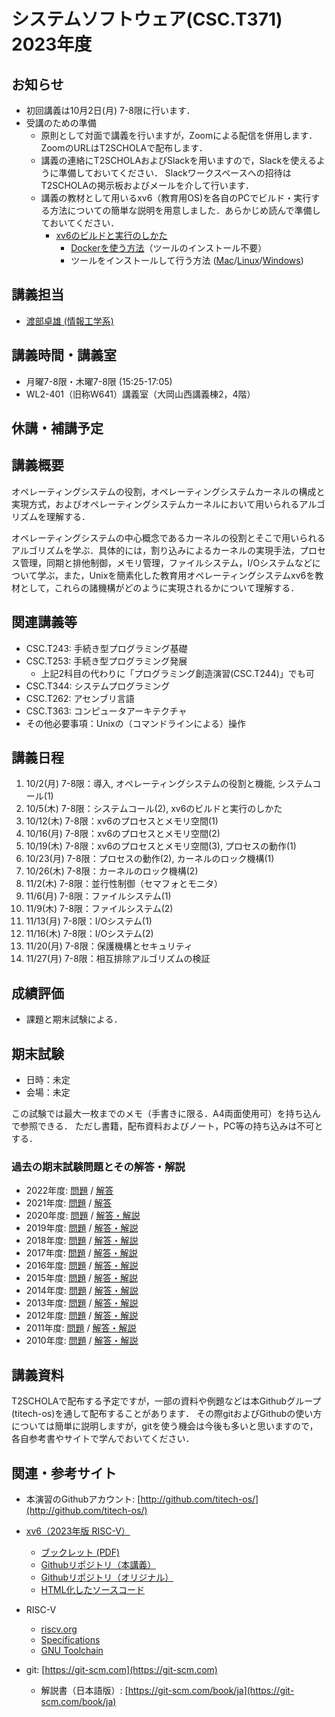 # システムソフトウェア(CSC.T371) 2023年度

## お知らせ
* 初回講義は10月2日(月) 7-8限に行います．
* 受講のための準備
  - 原則として対面で講義を行いますが，Zoomによる配信を併用します．
  ZoomのURLはT2SCHOLAで配布します．
  - 講義の連絡にT2SCHOLAおよびSlackを用いますので，Slackを使えるように準備しておいてください．
  Slackワークスペースへの招待はT2SCHOLAの掲示板およびメールを介して行います．
  - 講義の教材として用いるxv6（教育用OS)を各自のPCでビルド・実行する方法についての簡単な説明を用意しました．あらかじめ読んで準備しておいてください．
    * [xv6のビルドと実行のしかた](xv6.html)
      - [Dockerを使う方法](xv6-docker.html)（ツールのインストール不要）
      - ツールをインストールして行う方法 ([Mac](xv6-mac.html)/[Linux](xv6-linux.html)/[Windows](xv6-windows.html))

## 講義担当
* [渡部卓雄 (情報工学系)](http://www.psg.c.titech.ac.jp/~takuo/)

## 講義時間・講義室
* 月曜7-8限・木曜7-8限 (15:25-17:05)
* WL2-401（旧称W641）講義室（大岡山西講義棟2，4階）

## 休講・補講予定

## 講義概要
オペレーティングシステムの役割，オペレーティングシステムカーネルの構成と実現方式，およびオペレーティングシステムカーネルにおいて用いられるアルゴリズムを理解する．

オペレーティングシステムの中心概念であるカーネルの役割とそこで用いられるアルゴリズムを学ぶ．具体的には，割り込みによるカーネルの実現手法，プロセス管理，同期と排他制御，メモリ管理，ファイルシステム，I/Oシステムなどについて学ぶ，また，Unixを簡素化した教育用オペレーティングシステムxv6を教材として，これらの諸機構がどのように実現されるかについて理解する．

## 関連講義等
* CSC.T243: 手続き型プログラミング基礎
* CSC.T253: 手続き型プログラミング発展
  - 上記2科目の代わりに「プログラミング創造演習(CSC.T244)」でも可
* CSC.T344: システムプログラミング
* CSC.T262: アセンブリ言語
* CSC.T363: コンピュータアーキテクチャ
* その他必要事項：Unixの（コマンドラインによる）操作

## 講義日程
1. 10/2(月) 7-8限：導入, オペレーティングシステムの役割と機能, システムコール(1)
2. 10/5(木) 7-8限：システムコール(2), xv6のビルドと実行のしかた
3. 10/12(木) 7-8限：xv6のプロセスとメモリ空間(1)
4. 10/16(月) 7-8限：xv6のプロセスとメモリ空間(2)
5. 10/19(木) 7-8限：xv6のプロセスとメモリ空間(3), プロセスの動作(1)
6. 10/23(月) 7-8限：プロセスの動作(2), カーネルのロック機構(1)
7. 10/26(木) 7-8限：カーネルのロック機構(2)
8. 11/2(木) 7-8限：並行性制御（セマフォとモニタ）
9. 11/6(月) 7-8限：ファイルシステム(1)
10. 11/9(木) 7-8限：ファイルシステム(2)
11. 11/13(月) 7-8限：I/Oシステム(1)
12. 11/16(木) 7-8限：I/Oシステム(2)
13. 11/20(月) 7-8限：保護機構とセキュリティ
14. 11/27(月) 7-8限：相互排除アルゴリズムの検証

## 成績評価
* 課題と期末試験による．

## 期末試験
* 日時：未定
* 会場：未定

この試験では最大一枚までのメモ（手書きに限る．A4両面使用可）を持ち込んで参照できる．
ただし書籍，配布資料およびノート，PC等の持ち込みは不可とする．

### 過去の期末試験問題とその解答・解説
* 2022年度: [問題](ex/2022.pdf) / [解答](ex/2022a.pdf)
* 2021年度: [問題](ex/2021.pdf) / [解答](ex/2021a.pdf)
* 2020年度: [問題](ex/2020.pdf) / [解答・解説](ex/2020a.pdf)
* 2019年度: [問題](ex/2019.pdf) / [解答・解説](ex/2019a.pdf)
* 2018年度: [問題](ex/2018.pdf) / [解答・解説](ex/2018a.pdf)
* 2017年度: [問題](ex/2017.pdf) / [解答・解説](ex/2017a.pdf)
* 2016年度: [問題](ex/2016.pdf) / [解答・解説](ex/2016a.pdf)
* 2015年度: [問題](ex/2015.pdf) / [解答・解説](ex/2015a.pdf)
* 2014年度: [問題](ex/2014.pdf) / [解答・解説](ex/2014a.pdf)
* 2013年度: [問題](ex/2013.pdf) / [解答・解説](ex/2013a.pdf)
* 2012年度: [問題](ex/2012.pdf) / [解答・解説](ex/2012a.pdf)
* 2011年度: [問題](ex/2011.pdf) / [解答・解説](ex/2011a.pdf)
* 2010年度: [問題](ex/2010.pdf) / [解答・解説](ex/2010a.pdf)

## 講義資料
T2SCHOLAで配布する予定ですが，一部の資料や例題などは本Githubグループ(titech-os)を通して配布することがあります．
その際gitおよびGithubの使い方については簡単に説明しますが，gitを使う機会は今後も多いと思いますので，各自参考書やサイトで学んでおいてください．

## 関連・参考サイト
* 本演習のGithubアカウント: [http://github.com/titech-os/](http://github.com/titech-os/)

* [xv6（2023年版 RISC-V）](https://pdos.csail.mit.edu/6.828/2023/xv6.html)
  - [ブックレット (PDF)](https://pdos.csail.mit.edu/6.828/2023/xv6/book-riscv-rev3.pdf)
  - [Githubリポジトリ（本講義）](https://github.com/titech-os/xv6-riscv/)
  - [Githubリポジトリ（オリジナル）](https://github.com/mit-pdos/xv6-riscv/)
  - [HTML化したソースコード](https://titech-os.github.io/xv6-riscv-html/)
* RISC-V
  - [riscv.org](https://riscv.org)
  - [Specifications](https://riscv.org/specifications/)
  - [GNU Toolchain](https://github.com/riscv/riscv-gnu-toolchain)
* git: [https://git-scm.com](https://git-scm.com)
  - 解説書（日本語版）: [https://git-scm.com/book/ja](https://git-scm.com/book/ja)
